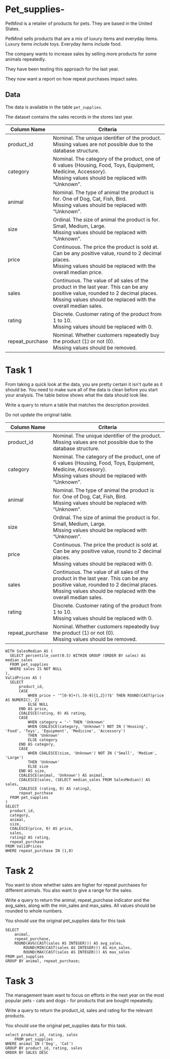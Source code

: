 # Pet_supplies-

PetMind is a retailer of products for pets. They are based in the United States.

PetMind sells products that are a mix of luxury items and everyday items. Luxury items include toys. Everyday items include food.

The company wants to increase sales by selling more products for some animals repeatedly. 

They have been testing this approach for the last year. 

They now want a report on how repeat purchases impact sales. 

## Data

The data is available in the table `pet_supplies`.

The dataset contains the sales records in the stores last year. 

| Column Name | Criteria                                                |
|-------------|---------------------------------------------------------|
|product_id | Nominal. The unique identifier of the product. </br>Missing values are not possible due to the database structure.|
| category | Nominal. The category of the product, one of 6 values (Housing, Food, Toys, Equipment, Medicine, Accessory). </br>Missing values should be replaced with “Unknown”. |
| animal | Nominal. The type of animal the product is for. One of Dog, Cat, Fish, Bird. </br>Missing values should be replaced with “Unknown”. |
| size | Ordinal. The size of animal the product is for. Small, Medium, Large. </br>Missing values should be replaced with “Unknown”.|
| price | Continuous. The price the product is sold at. Can be any positive value, round to 2 decimal places. </br>Missing values should be replaced with the overall median price. |
| sales | Continuous. The value of all sales of the product in the last year. This can be any positive value, rounded to 2 decimal places. </br>Missing values should be replaced with the overall median sales. |
| rating | Discrete. Customer rating of the product from 1 to 10. </br>Missing values should be replaced with 0. |
| repeat_purchase | Nominal. Whether customers repeatedly buy the product (1) or not (0). </br>Missing values should be removed. |


# Task 1

From taking a quick look at the data, you are pretty certain it isn't quite as it should be. You need to make sure all of the data is clean before you start your analysis. The table below shows what the data should look like. 

Write a query to return a table that matches the description provided.

Do not update the original table. 

| Column Name | Criteria                                                |
|-------------|---------------------------------------------------------|
|product_id | Nominal. The unique identifier of the product. </br>Missing values are not possible due to the database structure.|
| category | Nominal. The category of the product, one of 6 values (Housing, Food, Toys, Equipment, Medicine, Accessory). </br>Missing values should be replaced with “Unknown”. |
| animal | Nominal. The type of animal the product is for. One of Dog, Cat, Fish, Bird. </br>Missing values should be replaced with “Unknown”. |
| size | Ordinal. The size of animal the product is for. Small, Medium, Large. </br>Missing values should be replaced with “Unknown”.|
| price | Continuous. The price the product is sold at. Can be any positive value, round to 2 decimal places. </br>Missing values should be replaced with 0. |
| sales | Continuous. The value of all sales of the product in the last year. This can be any positive value, rounded to 2 decimal places. </br>Missing values should be replaced with the overall median sales. |
| rating | Discrete. Customer rating of the product from 1 to 10. </br>Missing values should be replaced with 0. |
| repeat_purchase | Nominal. Whether customers repeatedly buy the product (1) or not (0). </br>Missing values should be removed. |

    WITH SalesMedian AS (
      SELECT percentile_cont(0.5) WITHIN GROUP (ORDER BY sales) AS median_sales
      FROM pet_supplies
      WHERE sales IS NOT NULL
    ),
    ValidPrices AS (
      SELECT
          product_id,
          CASE
              WHEN price ~ '^[0-9]+(\.[0-9]{1,2})?$' THEN ROUND(CAST(price AS NUMERIC), 2)
              ELSE NULL
          END AS price,
          COALESCE(rating, 0) AS rating,
          CASE
              WHEN category = '-' THEN 'Unknown'
              WHEN COALESCE(category, 'Unknown') NOT IN ('Housing', 'Food', 'Toys', 'Equipment', 'Medicine', 'Accessory')
              THEN 'Unknown'
              ELSE category
          END AS category,
          CASE
              WHEN COALESCE(size, 'Unknown') NOT IN ('Small', 'Medium', 'Large')
              THEN 'Unknown'
              ELSE size
          END AS size,
          COALESCE(animal, 'Unknown') AS animal,
          COALESCE(sales, (SELECT median_sales FROM SalesMedian)) AS sales,
		  COALESCE (rating, 0) AS rating2,
		  repeat_purchase
      FROM pet_supplies
    )
    SELECT 
      product_id,
      category,
      animal,
      size,
      COALESCE(price, 0) AS price,
      sales,
	  rating2 AS rating,
	  repeat_purchase
    FROM ValidPrices
    WHERE repeat_purchase IN (1,0)

# Task 2
You want to show whether sales are higher for repeat purchases for different animals. You also want to give a range for the sales.

Write a query to return the animal, repeat_purchase indicator and the avg_sales, along with the min_sales and max_sales. All values should be rounded to whole numbers.

You should use the original pet_supplies data for this task

	SELECT 
		animal,
   	  	repeat_purchase,
   		ROUND(AVG(CAST(sales AS INTEGER))) AS avg_sales,
    		ROUND(MIN(CAST(sales AS INTEGER))) AS min_sales,
    		ROUND(MAX(CAST(sales AS INTEGER))) AS max_sales
	FROM pet_supplies
	GROUP BY animal, repeat_purchase;

# Task 3

The management team want to focus on efforts in the next year on the most popular pets - cats and dogs - for products that are bought repeatedly.

Write a query to return the product_id, sales and rating for the relevant products.

You should use the original pet_supplies data for this task.

	select product_id, rating, sales
		FROM pet_supplies
	WHERE animal IN ('Dog', 'Cat')
	GROUP BY product_id, rating, sales
	ORDER BY SALES DESC


